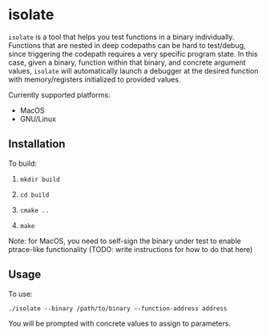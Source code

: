 # isolate

`isolate` is a tool that helps you test functions in a binary individually. Functions that are nested in deep codepaths can be hard to test/debug, since triggering the codepath requires a very specific program state. In this case, given a binary, function within that binary, and concrete argument values, `isolate` will automatically launch a debugger at the desired function with memory/registers initialized to provided values.

Currently supported platforms:

* MacOS
* GNU/Linux

## Installation
To build:

1. `mkdir build`

2. `cd build`

3. `cmake ..`

4. `make`

Note: for MacOS, you need to self-sign the binary under test to enable ptrace-like functionality (TODO: write instructions for how to do that here)

## Usage
To use:

```./isolate --binary /path/to/binary --function-address address```

You will be prompted with concrete values to assign to parameters.
